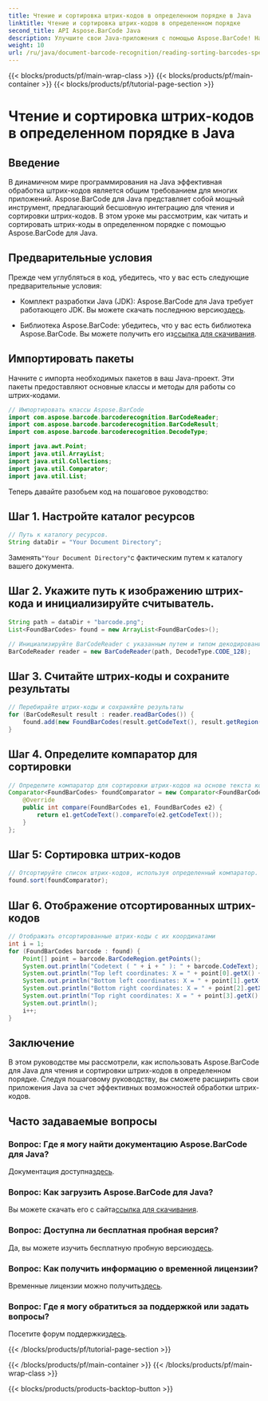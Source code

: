```yaml
---
title: Чтение и сортировка штрих-кодов в определенном порядке в Java
linktitle: Чтение и сортировка штрих-кодов в определенном порядке
second_title: API Aspose.BarCode Java
description: Улучшите свои Java-приложения с помощью Aspose.BarCode! Научитесь эффективно читать и сортировать штрих-коды. Следуйте нашему пошаговому руководству для бесшовной интеграции.
weight: 10
url: /ru/java/document-barcode-recognition/reading-sorting-barcodes-specific-order/
---
```


{{< blocks/products/pf/main-wrap-class >}}
{{< blocks/products/pf/main-container >}}
{{< blocks/products/pf/tutorial-page-section >}}

# Чтение и сортировка штрих-кодов в определенном порядке в Java


## Введение

В динамичном мире программирования на Java эффективная обработка штрих-кодов является общим требованием для многих приложений. Aspose.BarCode для Java представляет собой мощный инструмент, предлагающий бесшовную интеграцию для чтения и сортировки штрих-кодов. В этом уроке мы рассмотрим, как читать и сортировать штрих-коды в определенном порядке с помощью Aspose.BarCode для Java.

## Предварительные условия

Прежде чем углубляться в код, убедитесь, что у вас есть следующие предварительные условия:

-  Комплект разработки Java (JDK): Aspose.BarCode для Java требует работающего JDK. Вы можете скачать последнюю версию[здесь](https://www.oracle.com/java/technologies/javase-downloads.html).

-  Библиотека Aspose.BarCode: убедитесь, что у вас есть библиотека Aspose.BarCode. Вы можете получить его из[ссылка для скачивания](https://releases.aspose.com/barcode/java/).

## Импортировать пакеты

Начните с импорта необходимых пакетов в ваш Java-проект. Эти пакеты предоставляют основные классы и методы для работы со штрих-кодами.

```java
// Импортировать классы Aspose.BarCode
import com.aspose.barcode.barcoderecognition.BarCodeReader;
import com.aspose.barcode.barcoderecognition.BarCodeResult;
import com.aspose.barcode.barcoderecognition.DecodeType;

import java.awt.Point;
import java.util.ArrayList;
import java.util.Collections;
import java.util.Comparator;
import java.util.List;
```

Теперь давайте разобьем код на пошаговое руководство:

## Шаг 1. Настройте каталог ресурсов

```java
// Путь к каталогу ресурсов.
String dataDir = "Your Document Directory";
```

 Заменять`"Your Document Directory"`с фактическим путем к каталогу вашего документа.

## Шаг 2. Укажите путь к изображению штрих-кода и инициализируйте считыватель.

```java
String path = dataDir + "barcode.png";
List<FoundBarCodes> found = new ArrayList<FoundBarCodes>();

// Инициализируйте BarCodeReader с указанным путем и типом декодирования.
BarCodeReader reader = new BarCodeReader(path, DecodeType.CODE_128);
```

## Шаг 3. Считайте штрих-коды и сохраните результаты

```java
// Перебирайте штрих-коды и сохраняйте результаты
for (BarCodeResult result : reader.readBarCodes()) {
    found.add(new FoundBarCodes(result.getCodeText(), result.getRegion()));
}
```

## Шаг 4. Определите компаратор для сортировки

```java
// Определите компаратор для сортировки штрих-кодов на основе текста кода.
Comparator<FoundBarCodes> foundComparator = new Comparator<FoundBarCodes>() {
    @Override
    public int compare(FoundBarCodes e1, FoundBarCodes e2) {
        return e1.getCodeText().compareTo(e2.getCodeText());
    }
};
```

## Шаг 5: Сортировка штрих-кодов

```java
// Отсортируйте список штрих-кодов, используя определенный компаратор.
found.sort(foundComparator);
```

## Шаг 6. Отображение отсортированных штрих-кодов

```java
// Отображать отсортированные штрих-коды с их координатами
int i = 1;
for (FoundBarCodes barcode : found) {
    Point[] point = barcode.BarCodeRegion.getPoints();
    System.out.println("Codetext ( " + i + " ): " + barcode.CodeText);
    System.out.println("Top left coordinates: X = " + point[0].getX() + ", Y = " + point[0].getY());
    System.out.println("Bottom left coordinates: X = " + point[1].getX() + ", Y = " + point[1].getY());
    System.out.println("Bottom right coordinates: X = " + point[2].getX() + ", Y = " + point[2].getY());
    System.out.println("Top right coordinates: X = " + point[3].getX() + ", Y = " + point[3].getY());
    System.out.println();
    i++;
}
```

## Заключение

В этом руководстве мы рассмотрели, как использовать Aspose.BarCode для Java для чтения и сортировки штрих-кодов в определенном порядке. Следуя пошаговому руководству, вы сможете расширить свои приложения Java за счет эффективных возможностей обработки штрих-кодов.

## Часто задаваемые вопросы

### Вопрос: Где я могу найти документацию Aspose.BarCode для Java?
 Документация доступна[здесь](https://reference.aspose.com/barcode/java/).

### Вопрос: Как загрузить Aspose.BarCode для Java?
 Вы можете скачать его с сайта[ссылка для скачивания](https://releases.aspose.com/barcode/java/).

### Вопрос: Доступна ли бесплатная пробная версия?
 Да, вы можете изучить бесплатную пробную версию[здесь](https://releases.aspose.com/).

### Вопрос: Как получить информацию о временной лицензии?
 Временные лицензии можно получить[здесь](https://purchase.aspose.com/temporary-license/).

### Вопрос: Где я могу обратиться за поддержкой или задать вопросы?
 Посетите форум поддержки[здесь](https://forum.aspose.com/c/barcode/13).

{{< /blocks/products/pf/tutorial-page-section >}}

{{< /blocks/products/pf/main-container >}}
{{< /blocks/products/pf/main-wrap-class >}}

{{< blocks/products/products-backtop-button >}}
